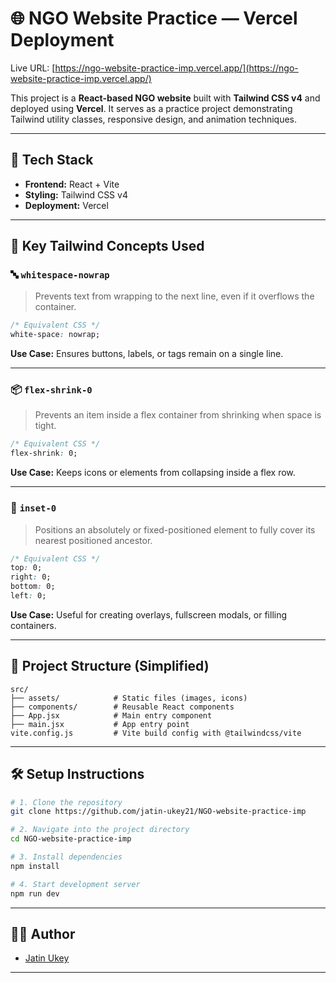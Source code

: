 
# 🌐 NGO Website Practice — Vercel Deployment

Live URL: [https://ngo-website-practice-imp.vercel.app/](https://ngo-website-practice-imp.vercel.app/)

This project is a **React-based NGO website** built with **Tailwind CSS v4** and deployed using **Vercel**. It serves as a practice project demonstrating Tailwind utility classes, responsive design, and animation techniques.

---

## 🚀 Tech Stack

- **Frontend:** React + Vite
- **Styling:** Tailwind CSS v4
- **Deployment:** Vercel

---

## 🧱 Key Tailwind Concepts Used

### 🔤 `whitespace-nowrap`

> Prevents text from wrapping to the next line, even if it overflows the container.

```css
/* Equivalent CSS */
white-space: nowrap;
```

**Use Case:** Ensures buttons, labels, or tags remain on a single line.

---

### 📦 `flex-shrink-0`

> Prevents an item inside a flex container from shrinking when space is tight.

```css
/* Equivalent CSS */
flex-shrink: 0;
```

**Use Case:** Keeps icons or elements from collapsing inside a flex row.

---

### 📐 `inset-0`

> Positions an absolutely or fixed-positioned element to fully cover its nearest positioned ancestor.

```css
/* Equivalent CSS */
top: 0;
right: 0;
bottom: 0;
left: 0;
```

**Use Case:** Useful for creating overlays, fullscreen modals, or filling containers.

---

## 📁 Project Structure (Simplified)

```
src/
├── assets/            # Static files (images, icons)
├── components/        # Reusable React components
├── App.jsx            # Main entry component
├── main.jsx           # App entry point
vite.config.js         # Vite build config with @tailwindcss/vite
```

---

## 🛠 Setup Instructions

```bash
# 1. Clone the repository
git clone https://github.com/jatin-ukey21/NGO-website-practice-imp

# 2. Navigate into the project directory
cd NGO-website-practice-imp

# 3. Install dependencies
npm install

# 4. Start development server
npm run dev
```

---

## 👨‍💻 Author

- [Jatin Ukey](https://github.com/jatin-ukey21)

---

